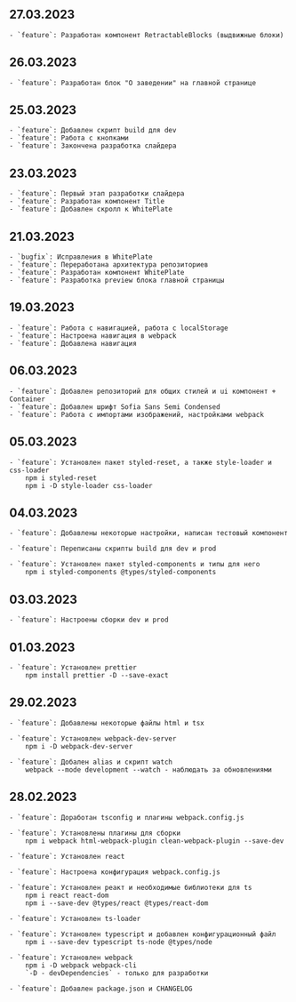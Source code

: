 ## 27.03.2023

    - `feature`: Разработан компонент RetractableBlocks (выдвижные блоки)

## 26.03.2023

    - `feature`: Разработан блок "О заведении" на главной странице

## 25.03.2023

    - `feature`: Добавлен скрипт build для dev
    - `feature`: Работа с кнопками
    - `feature`: Закончена разработка слайдера

## 23.03.2023

    - `feature`: Первый этап разработки слайдера
    - `feature`: Разработан компонент Title
    - `feature`: Добавлен скролл к WhitePlate

## 21.03.2023

    - `bugfix`: Исправления в WhitePlate
    - `feature`: Переработана архитектура репозиториев
    - `feature`: Разработан компонент WhitePlate
    - `feature`: Разработка preview блока главной страницы

## 19.03.2023

    - `feature`: Работа с навигацией, работа с localStorage
    - `feature`: Настроена навигация в webpack
    - `feature`: Добавлена навигация

## 06.03.2023

    - `feature`: Добавлен репозиторий для общих стилей и ui компонент + Container
    - `feature`: Добавлен шрифт Sofia Sans Semi Condensed
    - `feature`: Работа с импортами изображений, настройками webpack

## 05.03.2023

    - `feature`: Установлен пакет styled-reset, а также style-loader и css-loader
        npm i styled-reset
        npm i -D style-loader css-loader

## 04.03.2023

    - `feature`: Добавлены некоторые настройки, написан тестовый компонент

    - `feature`: Переписаны скрипты build для dev и prod

    - `feature`: Установлен пакет styled-components и типы для него
        npm i styled-components @types/styled-components

## 03.03.2023

    - `feature`: Настроены сборки dev и prod

## 01.03.2023

    - `feature`: Установлен prettier
        npm install prettier -D --save-exact

## 29.02.2023

    - `feature`: Добавлены некоторые файлы html и tsx

    - `feature`: Установлен webpack-dev-server
        npm i -D webpack-dev-server

    - `feature`: Добален alias и скрипт watch
        webpack --mode development --watch - наблюдать за обновлениями

## 28.02.2023

    - `feature`: Доработан tsconfig и плагины webpack.config.js

    - `feature`: Установлены плагины для сборки
        npm i webpack html-webpack-plugin clean-webpack-plugin --save-dev

    - `feature`: Установлен react

    - `feature`: Настроена конфигурация webpack.config.js

    - `feature`: Установлен реакт и необходимые библиотеки для ts
        npm i react react-dom
        npm i --save-dev @types/react @types/react-dom

    - `feature`: Установлен ts-loader

    - `feature`: Установлен typescript и добавлен конфигурационный файл
        npm i --save-dev typescript ts-node @types/node

    - `feature`: Установлен webpack
        npm i -D webpack webpack-cli
        `-D - devDependencies` - только для разработки

    - `feature`: Добавлен package.json и CHANGELOG
